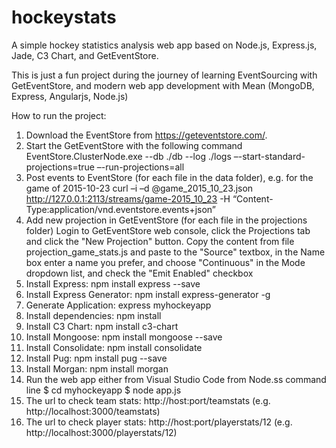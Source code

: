 # hockeystats
A simple hockey statistics analysis web app based on Node.js, Express.js, Jade, C3 Chart, and GetEventStore. 

This is just a fun project during the journey of learning EventSourcing with GetEventStore, and modern web app development with Mean (MongoDB, Express, Angularjs, Node.js)

How to run the project:

1. Download the EventStore from https://geteventstore.com/. 
2. Start the GetEventStore with the following command
    EventStore.ClusterNode.exe --db ./db --log ./logs –-start-standard-projections=true –-run-projections=all
3. Post events to EventStore (for each file in the data folder), e.g. for the game of 2015-10-23
    curl –i –d @game_2015_10_23.json http://127.0.0.1:2113/streams/game-2015_10_23 -H “Content-Type:application/vnd.eventstore.events+json”
4. Add new projection in GetEventStore (for each file in the projections folder)
    Login to GetEventStore web console, click the Projections tab and click the "New Projection" button. Copy the content from file projection_game_stats.js and paste to the "Source" textbox, in the Name box enter a name you prefer, and choose "Continuous" in the Mode dropdown list, and check the "Emit Enabled" checkbox
5. Install Express: npm install express --save
6. Install Express Generator: npm install express-generator -g
7. Generate Application: express myhockeyapp
8. Install dependencies: npm install
9. Install C3 Chart: npm install c3-chart
10. Install Mongoose: npm install mongoose --save
11. Install Consolidate: npm install consolidate
12. Install Pug: npm install pug --save
13. Install Morgan: npm install morgan 
14. Run the web app either from Visual Studio Code from Node.ss command line 
     $ cd myhockeyapp 
     $ node app.js
15. The url to check team stats: http://host:port/teamstats (e.g. http://localhost:3000/teamstats)
16. The url to check player stats: http://host:port/playerstats/12 (e.g. http://localhost:3000/playerstats/12)


